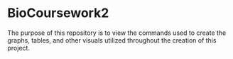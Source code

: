 # BioCoursework2

The purpose of this repository is to view the commands used to create the graphs, tables, and other visuals utilized throughout the creation of this project. 
